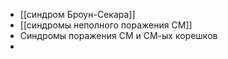 - [[синдром Броун-Секара]]
- [[синдромы неполного поражения СМ]]
- Синдромы поражения СМ и СМ-ых корешков
-
